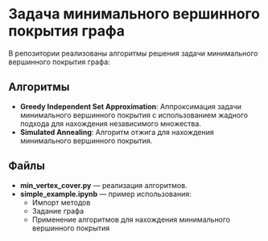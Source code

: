 # Задача минимального вершинного покрытия графа

В репозитории реализованы алгоритмы решения задачи минимального вершинного покрытия графа:

## Алгоритмы
- **Greedy Independent Set Approximation**: Аппроксимация задачи минимального вершинного покрытия с использованием жадного подхода для нахождения независимого множества.
- **Simulated Annealing**: Алгоритм отжига для нахождения минимального вершинного покрытия.

## Файлы
- **min_vertex_cover.py** — реализация алгоритмов.
- **simple_example.ipynb** — пример использования:
    - Импорт методов
    - Задание графа
    - Применение алгоритмов для нахождения минимального вершинного покрытия
